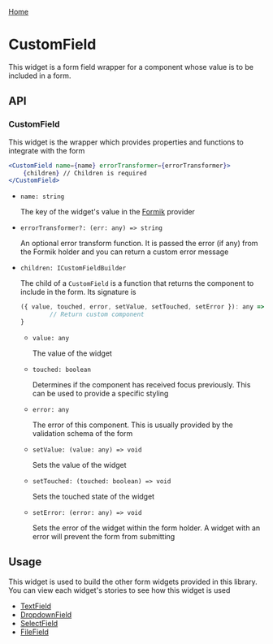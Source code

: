 [Home](../README.md)

# CustomField

This widget is a form field wrapper for a component whose value is to be included in a form.

## API

### CustomField

This widget is the wrapper which provides properties and functions to integrate with the form

```jsx
<CustomField name={name} errorTransformer={errorTransformer}>
    {children} // Children is required
</CustomField>
```

-   `name: string`

    The key of the widget's value in the [Formik](https://jaredpalmer.com/formik/) provider

-   `errorTransformer?: (err: any) => string`

    An optional error transform function. It is passed the error (if any) from the Formik holder 
    and you can return a custom error message

-   `children: ICustomFieldBuilder`

    The child of a `CustomField` is a function that returns the component to include in the form. 
    Its signature is
    
    ```jsx
    ({ value, touched, error, setValue, setTouched, setError }): any => {
            // Return custom component
    }
    ```
    
    -   `value: any`
    
        The value of the widget
        
    -   `touched: boolean`
        
        Determines if the component has received focus previously. This can be used to provide a 
        specific styling
            
    -   `error: any`
        
        The error of this component. This is usually provided by the validation schema of the form
        
    -   `setValue: (value: any) => void`
        
        Sets the value of the widget
        
    -   `setTouched: (touched: boolean) => void`
        
        Sets the touched state of the widget
            
    -   `setError: (error: any) => void`
        
        Sets the error of the widget within the form holder. A widget with an error will prevent
        the form from submitting
        

## Usage

This widget is used to build the other form widgets provided in this library. You can view each 
widget's stories to see how this widget is used

-   [TextField](text-field.md)
-   [DropdownField](dropdown-field.md)
-   [SelectField](select-field.md)
-   [FileField](file-field.md)
